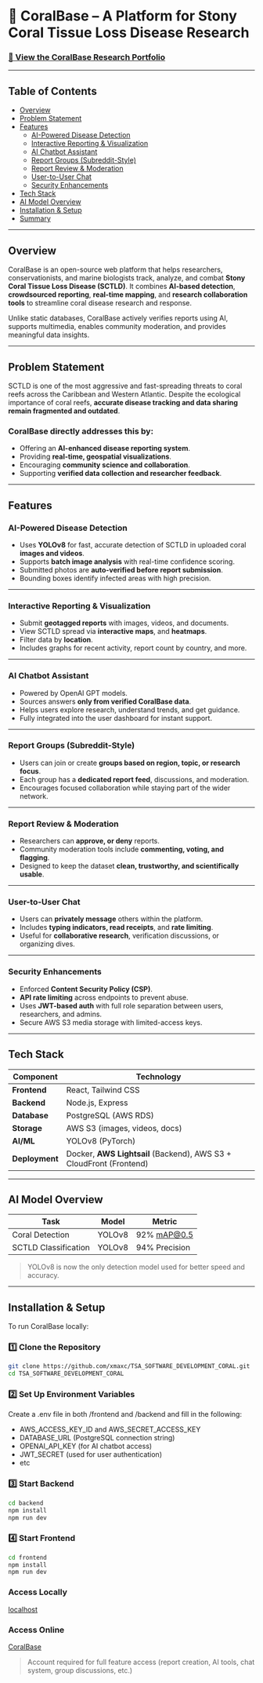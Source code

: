 # 🌊 CoralBase – A Platform for Stony Coral Tissue Loss Disease Research  

### [🔗 View the CoralBase Research Portfolio](https://osceolak12-my.sharepoint.com/:w:/g/personal/5047528_student_osceolaschools_net/EaL1SjSILYNHthF8On6rpFUB0c033oUMq2zt3x2KnnJYdA?e=dK1LMb)

---

## Table of Contents
- [Overview](#overview)
- [Problem Statement](#problem-statement)
- [Features](#-features)
  - [AI-Powered Disease Detection](#-ai-powered-disease-detection)
  - [Interactive Reporting & Visualization](#-interactive-reporting--visualization)
  - [AI Chatbot Assistant](#-ai-chatbot-assistant)
  - [Report Groups (Subreddit-Style)](#-report-groups-subreddit-style)
  - [Report Review & Moderation](#-report-review--moderation)
  - [User-to-User Chat](#-user-to-user-chat)
  - [Security Enhancements](#-security-enhancements)
- [Tech Stack](#-tech-stack)
- [AI Model Overview](#-ai-model-overview)
- [Installation & Setup](#-installation--setup)
- [Summary](#-summary)

---

## Overview  
CoralBase is an open-source web platform that helps researchers, conservationists, and marine biologists track, analyze, and combat **Stony Coral Tissue Loss Disease (SCTLD)**. It combines **AI-based detection**, **crowdsourced reporting**, **real-time mapping**, and **research collaboration tools** to streamline coral disease research and response.

Unlike static databases, CoralBase actively verifies reports using AI, supports multimedia, enables community moderation, and provides meaningful data insights.

---

## Problem Statement  
SCTLD is one of the most aggressive and fast-spreading threats to coral reefs across the Caribbean and Western Atlantic. Despite the ecological importance of coral reefs, **accurate disease tracking and data sharing remain fragmented and outdated**.

### CoralBase directly addresses this by:
- Offering an **AI-enhanced disease reporting system**.
- Providing **real-time, geospatial visualizations**.
- Encouraging **community science and collaboration**.
- Supporting **verified data collection and researcher feedback**.

---

## Features  

### AI-Powered Disease Detection  
- Uses **YOLOv8** for fast, accurate detection of SCTLD in uploaded coral **images and videos**.  
- Supports **batch image analysis** with real-time confidence scoring.  
- Submitted photos are **auto-verified before report submission**.  
- Bounding boxes identify infected areas with high precision.  

---

### Interactive Reporting & Visualization  
- Submit **geotagged reports** with images, videos, and documents.  
- View SCTLD spread via **interactive maps**, and **heatmaps**.  
- Filter data by **location**.  
- Includes graphs for recent activity, report count by country, and more.

---

### AI Chatbot Assistant  
- Powered by OpenAI GPT models.  
- Sources answers **only from verified CoralBase data**.  
- Helps users explore research, understand trends, and get guidance.  
- Fully integrated into the user dashboard for instant support.

---

### Report Groups (Subreddit-Style)  
- Users can join or create **groups based on region, topic, or research focus**.  
- Each group has a **dedicated report feed**, discussions, and moderation.  
- Encourages focused collaboration while staying part of the wider network.

---

### Report Review & Moderation  
- Researchers can **approve, or deny** reports.    
- Community moderation tools include **commenting, voting, and flagging**.  
- Designed to keep the dataset **clean, trustworthy, and scientifically usable**.

---

### User-to-User Chat  
- Users can **privately message** others within the platform.  
- Includes **typing indicators, read receipts**, and **rate limiting**.  
- Useful for **collaborative research**, verification discussions, or organizing dives.

---

### Security Enhancements  
- Enforced **Content Security Policy (CSP)**.  
- **API rate limiting** across endpoints to prevent abuse.  
- Uses **JWT-based auth** with full role separation between users, researchers, and admins.  
- Secure AWS S3 media storage with limited-access keys.

---

## Tech Stack  

| **Component**      | **Technology** |
|--------------------|----------------|
| **Frontend**       | React, Tailwind CSS |
| **Backend**        | Node.js, Express |
| **Database**       | PostgreSQL (AWS RDS) |
| **Storage**        | AWS S3 (images, videos, docs) |
| **AI/ML**          | YOLOv8 (PyTorch) |
| **Deployment**     | Docker, **AWS Lightsail** (Backend), AWS S3 + CloudFront (Frontend) |

---

## AI Model Overview  

| Task                    | Model    | Metric         |
|-------------------------|----------|----------------|
| Coral Detection         | YOLOv8   | 92% mAP@0.5    |
| SCTLD Classification    | YOLOv8   | 94% Precision  |

> YOLOv8 is now the only detection model used for better speed and accuracy.

---

## Installation & Setup  

To run CoralBase locally:

### 1️⃣ Clone the Repository 
```bash
git clone https://github.com/xmaxc/TSA_SOFTWARE_DEVELOPMENT_CORAL.git
cd TSA_SOFTWARE_DEVELOPMENT_CORAL
```

### 2️⃣ Set Up Environment Variables
Create a .env file in both /frontend and /backend and fill in the following:
- AWS_ACCESS_KEY_ID and AWS_SECRET_ACCESS_KEY
- DATABASE_URL (PostgreSQL connection string)
- OPENAI_API_KEY (for AI chatbot access)
- JWT_SECRET (used for user authentication)
- etc

### 3️⃣ Start Backend
```bash
cd backend
npm install
npm run dev
```

### 4️⃣ Start Frontend
```bash
cd frontend
npm install
npm run dev
```

### Access Locally
[localhost](http://localhost:5173)

### Access Online
[CoralBase](coralbase.net)
> Account required for full feature access (report creation, AI tools, chat system, group discussions, etc.)

